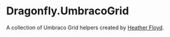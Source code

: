 # Dragonfly.UmbracoGrid #

A collection of Umbraco Grid helpers created by [Heather Floyd](https://www.HeatherFloyd.com).